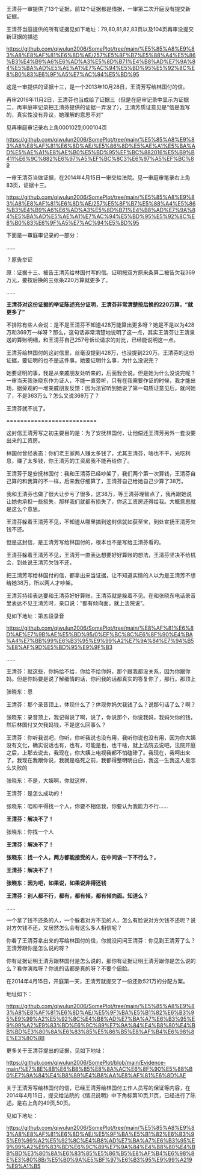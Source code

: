 王清芬一审提供了13个证据，前12个证据都是借据，一审第二次开庭没有提交新证据。

王清芬当庭提供的所有证据见如下地址：79,80,81,82,83页以及104页再审没提交新证据的描述

https://github.com/qiwulun2006/SomePlot/tree/main/%E5%85%A8%E9%83%A8%E8%AF%81%E6%8D%AE/257%E5%8F%B7%E5%88%A4%E5%86%B3%E4%B9%A6%E6%AD%A3%E5%8D%B71%E4%B8%AD%E7%9A%84%E5%BA%AD%E5%AE%A1%E7%AC%94%E5%BD%95%E5%92%8C%E8%B0%83%E6%9F%A5%E7%AC%94%E5%BD%95

这是一审提供的证据十三，是一个2013年10月28日，王清芳写给林国付的信。

再审2016年11月2日，王清芬也当成给了证据三（但是在庭审记录中显示为证据二，再审庭审记录把王清芬提供的证据一弄没了），王清芳质证意见是“信是我写的，真实性没有异议，她理解的意思不对”

见再审庭审记录右上角000102到000104页

https://github.com/qiwulun2006/SomePlot/tree/main/%E5%85%A8%E9%83%A8%E8%AF%81%E6%8D%AE/%E5%86%8D%E5%AE%A1%E5%BA%AD%E5%AE%A1%E8%AE%B0%E5%BD%95%EF%BC%882016%E5%B9%B411%E6%9C%882%E6%97%A5%EF%BC%8C3%E6%97%A5%EF%BC%89

一审王清芬当做证据，在2014年4月15日一审交给法院。见一审庭审笔录右上角83页，证据十三。

https://github.com/qiwulun2006/SomePlot/tree/main/%E5%85%A8%E9%83%A8%E8%AF%81%E6%8D%AE/257%E5%8F%B7%E5%88%A4%E5%86%B3%E4%B9%A6%E6%AD%A3%E5%8D%B71%E4%B8%AD%E7%9A%84%E5%BA%AD%E5%AE%A1%E7%AC%94%E5%BD%95%E5%92%8C%E8%B0%83%E6%9F%A5%E7%AC%94%E5%BD%95

下面是一审庭审记录的一部分：

......

？原告举证

原：证据十三、被告王清芳给林国付写的信。证明按双方原来条算二被告欠我369万元，要按后换的三张条220万算就更多了。

......

**王清芬对这份证据的举证陈述充分证明，王清芬非常清楚按后换的220万算，“就更多了”**

不排除有些人会说：是不是王清芬不知道428万能算出更多呀？她是不是以为428万和369万一样呀？那么，这句话非常清楚地说明了这一点，其实王清芬让王清泉送的算账明细，和王清芬自己257号诉讼请求的对比，已经能说明这一点。

王清芳给林国付的这封信里，丝毫没提到428万，也没提到220万。王清芬的这份证据，要证明的也不是这件事。她要证明什么事，为什么没说完？

她要证明的事，我是从亲戚朋友处听来的，后面我会说。但是她为什么没说完呢？一审当天我张晓东作为证人，不能一直旁听，只有在我需要作证的时候，我才能出场，据旁观的一堆亲戚朋友反馈：因为法官听到她说了第一句质证意见后，就问她了，不是363万么？怎么又说369万了？

王清芬就不说了。

==========================

这封信王清芳写之初主要目的是：为了安抚林国付，让他偿还王清芳另外一套没要出来的工资房。

林国付曾经表态：你们老王家两人赚太多钱了，尤其王清芬，啥也不干，光吃利息，赚了太多钱，你王清芳的工资房我不能再给你了。

王清芳于是安抚林国付：我和王清芬已经吵架了，我们两个第一次算钱，王清芬自己算的和我算的不一样，后来我仔细算了，王清芬自己给她自己少算了38万。

我和王清芬也做了很大让步亏了很多，这38万，等王清芬理智点了，我再跟她说让她也承担一些损失，那样我们就都有损失了，你这工资房还得给我。大概意思就是这么个意思。

王清芬躲着王清芳不见，不知道从哪里搞到这封信就如获至宝，到处宣扬王清芳欠钱不还。

但是这封信，是王清芳写给林国付的，根本也不是写给王清芬看的。

王清芬躲着王清芳不见，王清芳一直表达想要好好算账的想法，王清芬坚决不给机会，到处说王清芳欠钱不还，

把王清芳写给林国付的信，都拿出来当证据，让不知道实情的人以为是王清芳不想给她38万，所以两人才吵架。

王清芳持续表达要和王清芬好好算账，王清芬就是躲着不见。在和张晓东电话录音里表达不见王清芳时，亲口说：“都有倾向面，就上法院说”。

见如下地址：第五段录音

https://github.com/qiwulun2006/SomePlot/tree/main/%E8%AF%81%E6%8D%AE%E7%9B%AE%E5%BD%95/0%EF%BC%8C%E6%8F%90%E4%BA%A4%E7%BB%99%E6%B3%95%E9%99%A2%E7%9A%84%E7%94%B5%E8%AF%9D%E5%BD%95%E9%9F%B3

......

王清芬：就这些，你妈给不给，你给不给你妈，那个跟我都没关系，因为你跟你妈。但是你妈要是说了解细情的话，你问我的话都真实的答复你了，那行。那顶上

张晓东：恩

王清芬：那个录音顶上，体现什么了？体现你妈欠我钱了么？说那句话了么？啊？

张晓东：录音顶上，我记得说了啊，说了，你说那个，你说我妈，我妈欠你的钱，然后林国付又欠我妈钱，不是这么回事么？

王清芬：你听我说吧，你听，你听我说也没有用，我听你说也没有用，因为你大姨没有文化，确实说话也有，也有，可能是也，也干啥，就上法院去说吧，法院开庭之后，上那去说去，我现在，你大姨上电视我都不怕磕碜了。我现在，我呵出来了。我现在我跟你说，我就是临死之前，我都得整明明白白，我这一生我这人是怎么失败的

张晓东：不是，大姨啊，你就这样，

王清芬：是怎么成功的！

张晓东：咱和平得找一个人，你要不相信我，你要认为我能力不行……

**王清芬：解决不了！**

张晓东：你找一个人

**王清芬：解决不了！**

**张晓东：找一个人，两方都能接受的人，在中间谈一下不行么？，**

**王清芬：解决不了！**

**张晓东：因为吧，如果说，如果说非得还钱**

**王清芬：别人都不行，都有，都有倾，都有倾向面。知道么？**

......

一个拿了钱不还条的人，一个躲着对方不见的人，怎么有脸说对方欠钱不还呢？说对方欠钱不还，又居然怎么会有这么多人相信呢？

你看了王清芬拿出来的写给林国付的信，你就没问问王清芬：你见到王清芳了么？王清芳跟你是怎么说的呀？

你有证据证明王清芳跟林国付是怎么说的，那你有证据证明王清芳跟你是怎么说的么？看你演戏呀？你说的话都是真的呀？不要个逼脸。

在2014年4月15日，开庭第一天，王清芳就提交了一份还款521万的分配方案。

地址如下：

https://github.com/qiwulun2006/SomePlot/tree/main/%E5%85%A8%E9%83%A8%E8%AF%81%E6%8D%AE/%E5%9F%BA%E5%B1%82%E6%B3%95%E9%99%A2%E5%92%8C%E4%B8%AD%E7%BA%A7%E6%B3%95%E9%99%A2%E9%83%BD%E6%9C%89%E7%9A%84%E4%B8%80%E4%BB%BD%E3%80%8A%E6%83%85%E5%86%B5%E8%AF%B4%E6%98%8E%E3%80%8B


更多关于王清芬提出的证据，见如下地址：

https://github.com/qiwulun2006/SomePlot/blob/main/Evidence-main/%E7%8E%8B%E6%B8%85%E8%8A%AC%E6%8F%90%E5%88%B0%E7%9A%84%E4%B8%89%E4%B8%AA%E8%AF%81%E6%8D%AE


关于王清芳写给林国付的信，已经王清芳给林国付工作人员写的保证等内容，在2014年4月15日，提交给法院的《情况说明》中下角标第10页,11页，已经进行了陈述。是右上角的49页,50页。

见如下地址：

https://github.com/qiwulun2006/SomePlot/tree/main/%E5%85%A8%E9%83%A8%E8%AF%81%E6%8D%AE/%E5%9F%BA%E5%B1%82%E6%B3%95%E9%99%A2%E5%92%8C%E4%B8%AD%E7%BA%A7%E6%B3%95%E9%99%A2%E9%83%BD%E6%9C%89%E7%9A%84%E4%B8%80%E4%BB%BD%E3%80%8A%E6%83%85%E5%86%B5%E8%AF%B4%E6%98%8E%E3%80%8B/%E5%B0%9A%E5%BF%97%E6%B3%95%E9%99%A219%E9%A1%B5



